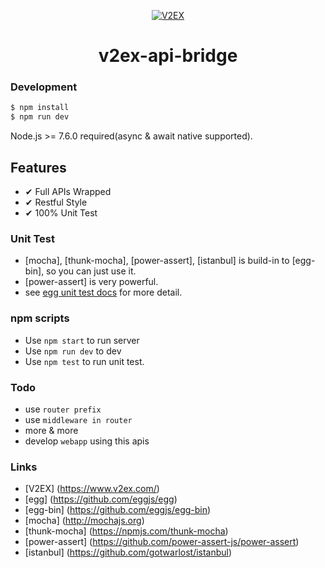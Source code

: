 <p align="center">
  <a href="https://www.v2ex.com/">
    <img src="https://v2ex.assets.uxengine.net/site/logo@2x.png?m=1346064962" alt="V2EX" title="V2EX" />
  </a>
</p>

<h1 align="center">v2ex-api-bridge</h1>


### Development

```bash
$ npm install
$ npm run dev
```

Node.js >= 7.6.0 required(async & await native supported).

## Features

- ✔︎ Full APIs Wrapped
- ✔︎ Restful Style
- ✔︎ 100% Unit Test

### Unit Test

- [mocha], [thunk-mocha], [power-assert], [istanbul] is build-in to [egg-bin], so you can just use it.
- [power-assert] is very powerful.
- see [egg unit test docs](https://eggjs.org/core/unittest) for more detail.

### npm scripts

- Use `npm start` to run server
- Use `npm run dev` to dev
- Use `npm test` to run unit test.

### Todo

- use `router prefix`
- use `middleware in router`
- more & more
- develop `webapp` using this apis

### Links

- [V2EX] (https://www.v2ex.com/)
- [egg] (https://github.com/eggjs/egg)
- [egg-bin] (https://github.com/eggjs/egg-bin)
- [mocha] (http://mochajs.org)
- [thunk-mocha] (https://npmjs.com/thunk-mocha)
- [power-assert] (https://github.com/power-assert-js/power-assert)
- [istanbul] (https://github.com/gotwarlost/istanbul)

